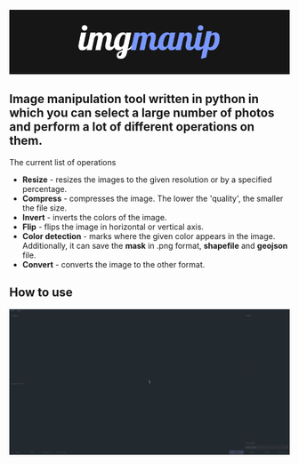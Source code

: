 ![logo](assets/logo.png)

Image manipulation tool written in python in
which you can select a large number of photos and
perform a lot of different operations on them.
---
The current list of operations

- **Resize** - resizes the images to the given resolution or by a specified percentage.
- **Compress** - compresses the image. The lower the 'quality',
  the smaller the file size.
- **Invert** - inverts the colors of the image.
- **Flip** - flips the image in horizontal or vertical axis.
- **Color detection** - marks where the given color appears in the image.
  Additionally, it can save the **mask** in .png format,
  **shapefile** and **geojson** file.
- **Convert** - converts the image to the other format.

## How to use

![how_to_use](assets/how_to_use.gif)
